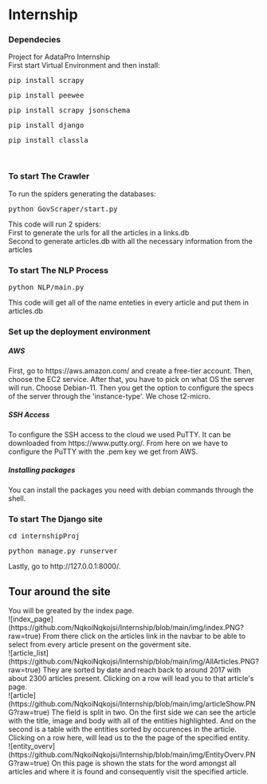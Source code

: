 # Internship
<h3>Dependecies</h3>
Project for AdataPro Internship</br>
First start Virtual Environment and then install:</br>
<pre>pip install scrapy</pre>
<pre>pip install peewee</pre>
<pre>pip install scrapy_jsonschema</pre>
<pre>pip install django</pre>
<pre>pip install classla</pre>
</br>

<h3>To start The Crawler</h3>
To run the spiders generating the databases:</br>
<pre>python GovScraper/start.py</pre>
This code will run 2 spiders:</br>
First to generate the urls for all the articles in a links.db</br>
Second to generate articles.db with all the necessary information from the articles</br>

<h3>To start The NLP Process</h3>
<pre>python NLP/main.py</pre>
This code will get all of the name enteties in every article and put them in articles.db</br>

<h3>Set up the deployment environment</h3>
<h5>AWS</h5>
First, go to https://aws.amazon.com/ and create a free-tier account.
Then, choose the EC2 service.
After that, you have to pick on what OS the server will run. Choose Debian-11.
Then you get the option to configure the specs of the server through the 'instance-type'. We chose t2-micro.
<h5>SSH Access</h5>
To configure the SSH access to the cloud we used PuTTY. It can be downloaded from https://www.putty.org/.
From here on we have to configure the PuTTY with the .pem key we get from AWS.
<h5>Installing packages</h5>
You can install the packages you need with debian commands through the shell.
</br>

<h3>To start The Django site</h3>
<pre>cd internshipProj</pre>
<pre>python manage.py runserver</pre>
Lastly, go to http://127.0.0.1:8000/.</br>

<h2>Tour around the site</h2>
You will be greated by the index page.</br>
![index_page](https://github.com/NqkoiNqkojsi/Internship/blob/main/img/index.PNG?raw=true)
From there click on the articles link in the navbar to be able to select from every article present on the goverment site.</br>
![article_list](https://github.com/NqkoiNqkojsi/Internship/blob/main/img/AllArticles.PNG?raw=true)
They are sorted by date and reach back to around 2017 with about 2300 articles present. Clicking on a row will lead you to that article's page.</br>
![article](https://github.com/NqkoiNqkojsi/Internship/blob/main/img/articleShow.PNG?raw=true)
The field is split in two. On the first side we can see the article with the title, image and body with all of the entities highlighted. And on the second is a table with the entities sorted by occurences in the article. Clicking on a row here, will lead us to the the page of the specified entity.</br>
![entity_overv](https://github.com/NqkoiNqkojsi/Internship/blob/main/img/EntityOverv.PNG?raw=true)
On this page is shown the stats for the word amongst all articles and where it is found and consequently visit the specified article.</br>

